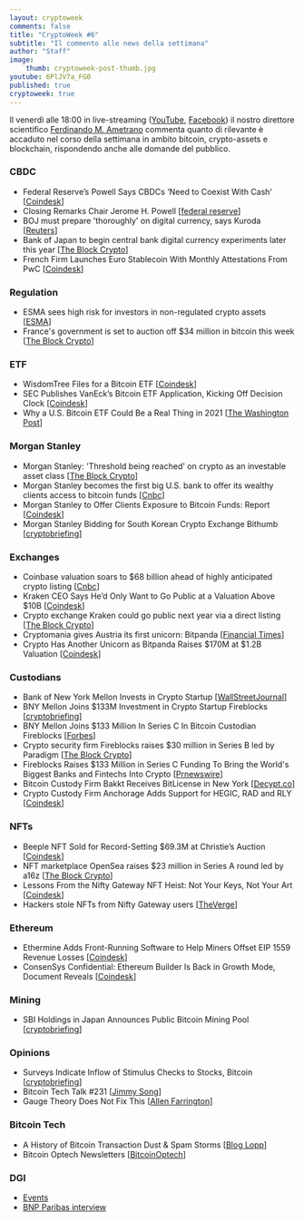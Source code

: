 ```yaml
---
layout: cryptoweek
comments: false
title: "CryptoWeek #6"
subtitle: "Il commento alle news della settimana" 
author: "Staff"
image:
    thumb: cryptoweek-post-thumb.jpg
youtube: 6PlJV7a_FG0
published: true
cryptoweek: true
---
```


Il venerdì alle 18:00 in live-streaming
([YouTube](https://www.youtube.com/watch?v=6SVoSmLxNhM&list=PLTLa2tRY91LI9MN6-_ai0J6jTRcY8znDc),
[Facebook](https://www.facebook.com/DigitalGoldInstitute))
il nostro direttore scientifico [Ferdinando M. Ametrano](https://www.ametrano.net)
commenta quanto di rilevante è accaduto nel corso della settimana
in ambito bitcoin, crypto-assets e blockchain,
rispondendo anche alle domande del pubblico.

<div id="buzzsprout-player-8173333"></div>
<script src="https://www.buzzsprout.com/1686991/8173333-cryptoweek-6-19-marzo-2021.js?container_id=buzzsprout-player-8173333&player=small" type="text/javascript" charset="utf-8"></script>

### CBDC

- Federal Reserve’s Powell Says CBDCs ‘Need to Coexist With Cash’ [[Coindesk](https://www.coindesk.com/federal-reserves-powell-cbdc-coexist-cash)]
- Closing Remarks Chair Jerome H. Powell [[federal reserve](https://www.federalreserve.gov/newsevents/speech/powell20210318a.htm)]
- BOJ must prepare 'thoroughly' on digital currency, says Kuroda [[Reuters](https://www.reuters.com/article/us-japan-economy-boj-cbdc/boj-must-prepare-thoroughly-on-digital-currency-says-kuroda-idUSKBN2B80CS)]
- Bank of Japan to begin central bank digital currency experiments later this year [[The Block Crypto](https://www.theblockcrypto.com/linked/98555/bank-of-japan-cbdc-experiments-governor)]
- French Firm Launches Euro Stablecoin With Monthly Attestations From PwC [[Coindesk](https://www.coindesk.com/french-firm-launches-euro-stablecoin-with-monthly-audits-from-pwc)]

### Regulation

- ESMA sees high risk for investors in non-regulated crypto assets [[ESMA](https://www.esma.europa.eu/press-news/esma-news/esma-sees-high-risk-investors-in-non-regulated-crypto-assets)]
- France's government is set to auction off $34 million in bitcoin this week [[The Block Crypto](https://www.theblockcrypto.com/linked/98356/france-bitcoin-auction-wednesday)]

### ETF

- WisdomTree Files for a Bitcoin ETF [[Coindesk](https://www.coindesk.com/wisdomtree-files-for-a-bitcoin-etf)]
- SEC Publishes VanEck’s Bitcoin ETF Application, Kicking Off Decision Clock [[Coindesk](https://www.coindesk.com/sec-vaneck-bitcoin-etf-2021)]
- Why a U.S. Bitcoin ETF Could Be a Real Thing in 2021 [[The Washington Post](https://www.washingtonpost.com/business/why-a-us-bitcoin-etf-could-be-a-real-thing-in-2021/2021/03/17/fe92797c-873b-11eb-be4a-24b89f616f2c_story.html)]

### Morgan Stanley

- Morgan Stanley: 'Threshold being reached' on crypto as an investable asset class [[The Block Crypto](https://www.theblockcrypto.com/linked/98606/morgan-stanley-crypto-asset-class-threshold)]
- Morgan Stanley becomes the first big U.S. bank to offer its wealthy clients access to bitcoin funds [[Cnbc](https://www.cnbc.com/2021/03/17/bitcoin-morgan-stanley-is-the-first-big-us-bank-to-offer-wealthy-clients-access-to-bitcoin-funds.html)]
- Morgan Stanley to Offer Clients Exposure to Bitcoin Funds: Report [[Coindesk](https://www.coindesk.com/morgan-stanley-to-offer-clients-exposure-to-bitcoin-funds-report)]
- Morgan Stanley Bidding for South Korean Crypto Exchange Bithumb [[cryptobriefing](https://cryptobriefing.com/morgan-stanley-bidding-south-korean-crypto-exchange-bithumb/)]

### Exchanges

- Coinbase valuation soars to $68 billion ahead of highly anticipated crypto listing [[Cnbc](https://www.cnbc.com/2021/03/17/coinbase-valuation-rises-to-68-billion-ahead-of-crypto-listing.html)]
- Kraken CEO Says He’d Only Want to Go Public at a Valuation Above $10B [[Coindesk](https://www.coindesk.com/kraken-jesse-powell-bloomberg)]
- Crypto exchange Kraken could go public next year via a direct listing [[The Block Crypto](https://www.theblockcrypto.com/linked/98587/crypto-exchange-kraken-direct-listing-plan-2022)]
- Cryptomania gives Austria its first unicorn: Bitpanda [[Financial Times](https://www.ft.com/content/0f5d5439-c655-4f0f-a484-8aacd0333c96)]
- Crypto Has Another Unicorn as Bitpanda Raises $170M at $1.2B Valuation [[Coindesk](https://www.coindesk.com/crypto-has-another-unicorn-as-bitpanda-raises-170m-at-1-2b-valuation)]

### Custodians

- Bank of New York Mellon Invests in Crypto Startup [[WallStreetJournal](https://www.wsj.com/articles/bank-of-new-york-mellon-invests-in-crypto-startup-11616063404)]
- BNY Mellon Joins $133M Investment in Crypto Startup Fireblocks [[cryptobriefing](https://cryptobriefing.com/bny-mellon-joins-133m-investment-crypto-startup-fireblocks/)]
- BNY Mellon Joins $133 Million In Series C In Bitcoin Custodian Fireblocks [[Forbes](https://www.forbes.com/sites/ninabambysheva/2021/03/18/bny-mellon-joins-133-million-in-series-c-in-bitcoin-custodian-fireblocks/)]
- Crypto security firm Fireblocks raises $30 million in Series B led by Paradigm [[The Block Crypto](https://www.theblockcrypto.com/post/85052/crypto-fireblocks-series-b-funding-round-paradigm)]
- Fireblocks Raises $133 Million in Series C Funding To Bring the World's Biggest Banks and Fintechs Into Crypto [[Prnewswire](https://www.prnewswire.com/news-releases/fireblocks-raises-133-million-in-series-c-funding-to-bring-the-worlds-biggest-banks-and-fintechs-into-crypto-301249839.html)]
- Bitcoin Custody Firm Bakkt Receives BitLicense in New York [[Decypt.co](https://decrypt.co/60982/bitcoin-custody-firm-bakkt-receives-bitlicense-in-new-york)]
- Crypto Custody Firm Anchorage Adds Support for HEGIC, RAD and RLY [[Coindesk](https://www.coindesk.com/crypto-custody-firm-anchorage-adds-support-for-hegic-rad-and-rly)]

### NFTs

- Beeple NFT Sold for Record-Setting $69.3M at Christie’s Auction [[Coindesk](https://www.coindesk.com/beeple-nft-christies-auction)]
- NFT marketplace OpenSea raises $23 million in Series A round led by a16z [[The Block Crypto](https://www.theblockcrypto.com/linked/98757/nft-marketplace-opensea-funding-a16z)]
- Lessons From the Nifty Gateway NFT Heist: Not Your Keys, Not Your Art [[Coindesk](https://www.coindesk.com/nifty-gateway-nft-hack-lessons)]
- Hackers stole NFTs from Nifty Gateway users [[TheVerge](https://www.theverge.com/2021/3/15/22331818/nifty-gateway-hack-steal-nfts-credit-card)]

### Ethereum

- Ethermine Adds Front-Running Software to Help Miners Offset EIP 1559 Revenue Losses [[Coindesk](https://www.coindesk.com/ethermine-adds-front-running-software-to-help-miners-offset-eip-1559-revenue-losses)]
- ConsenSys Confidential: Ethereum Builder Is Back in Growth Mode, Document Reveals [[Coindesk](https://www.coindesk.com/consensys-confidential-ethereum-builder-is-back-in-growth-mode-document-reveals)]

### Mining

- SBI Holdings in Japan Announces Public Bitcoin Mining Pool [[cryptobriefing](https://cryptobriefing.com/sbi-holdings-japan-announces-public-bitcoin-mining-pool/)]

### Opinions

- Surveys Indicate Inflow of Stimulus Checks to Stocks, Bitcoin [[cryptobriefing](https://cryptobriefing.com/surveys-indicate-inflow-stimulus-checks-stocks-bitcoin/)]
- Bitcoin Tech Talk #231 [[Jimmy Song](https://jimmysong.substack.com/p/taleb-peterson-and-weinsteins-engagement)]
- Gauge Theory Does Not Fix This [[Allen Farrington](https://allenfarrington.medium.com/gauge-theory-does-not-fix-this-625f98de3246)]

### Bitcoin Tech

- A History of Bitcoin Transaction Dust & Spam Storms [[Blog Lopp](https://blog.lopp.net/history-bitcoin-transaction-dust-spam-storms/)]
- Bitcoin Optech Newsletters [[BitcoinOptech](https://bitcoinops.org/en/newsletters/)]

### DGI

- [Events](https://dgi.io/events/)
- [BNP Paribas interview](https://dgi.io/2021/03/17/bnp-paribas.html)
